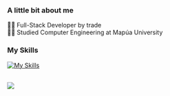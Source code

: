 ### A little bit about me
👨‍💻 Full-Stack Developer by trade<br/>
👨‍🎓 Studied Computer Engineering at Mapúa University

### My Skills
[![My Skills](https://skillicons.dev/icons?i=js,ts,html,css,scss,react,gatsby,next,nodejs,express,graphql,mysql,mongodb)](https://skillicons.dev)
<br/>
<br/>

![](https://github-readme-stats.vercel.app/api/top-langs/?username=97gerome&theme=tokyonight&hide_border=false&include_all_commits=true&count_private=true&layout=compact)
